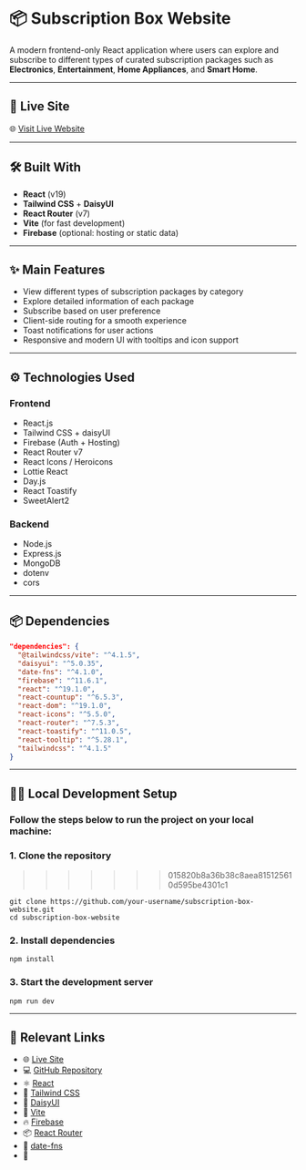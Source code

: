# 📦 Subscription Box Website

A modern frontend-only React application where users can explore and subscribe to different types of curated subscription packages such as **Electronics**, **Entertainment**, **Home Appliances**, and **Smart Home**.

---

## 🚀 Live Site

🌐 [Visit Live Website](https://subscription-box-6103b.web.app/)

---

## 🛠️ Built With

- **React** (v19)
- **Tailwind CSS** + **DaisyUI**
- **React Router** (v7)
- **Vite** (for fast development)
- **Firebase** (optional: hosting or static data)
  
---

## ✨ Main Features

- View different types of subscription packages by category
- Explore detailed information of each package
- Subscribe based on user preference
- Client-side routing for a smooth experience
- Toast notifications for user actions
- Responsive and modern UI with tooltips and icon support

---

## ⚙️ Technologies Used

### Frontend

- React.js
- Tailwind CSS + daisyUI
- Firebase (Auth + Hosting)
- React Router v7
- React Icons / Heroicons
- Lottie React
- Day.js
- React Toastify
- SweetAlert2

### Backend

- Node.js
- Express.js
- MongoDB
- dotenv
- cors

---

## 📦 Dependencies

```json
"dependencies": {
  "@tailwindcss/vite": "^4.1.5",
  "daisyui": "^5.0.35",
  "date-fns": "^4.1.0",
  "firebase": "^11.6.1",
  "react": "^19.1.0",
  "react-countup": "^6.5.3",
  "react-dom": "^19.1.0",
  "react-icons": "^5.5.0",
  "react-router": "^7.5.3",
  "react-toastify": "^11.0.5",
  "react-tooltip": "^5.28.1",
  "tailwindcss": "^4.1.5"
}

```

---


## 🧑‍💻 Local Development Setup

### Follow the steps below to run the project on your local machine:

### 1. Clone the repository

>>>>>>> 015820b8a36b38c8aea815125610d595be4301c1
```
git clone https://github.com/your-username/subscription-box-website.git
cd subscription-box-website
```

### 2. Install dependencies

```
npm install
```

### 3. Start the development server

```
npm run dev
```

---

## 🔗 Relevant Links

- 🌐 [Live Site](https://your-live-site-link.com)  
- 💻 [GitHub Repository](https://github.com/your-username/subscription-box-website)  
- ⚛️ [React](https://reactjs.org/)  
- 💨 [Tailwind CSS](https://tailwindcss.com/)  
- 🌸 [DaisyUI](https://daisyui.com/)  
- 🚀 [Vite](https://vitejs.dev/)  
- 🔥 [Firebase](https://firebase.google.com/)  
- 📦 [React Router](https://reactrouter.com/)  
- 📅 [date-fns](https://date-fns.org/)  
- 🔢

